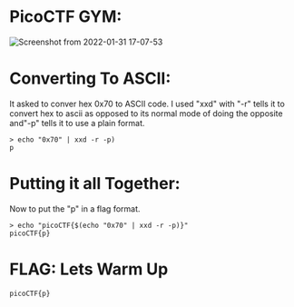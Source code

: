 # PicoCTF GYM: 
![Screenshot from 2022-01-31 17-07-53](https://user-images.githubusercontent.com/38919321/151881145-aa27c1ba-9288-4724-be7f-5f6d379aee92.png)

# Converting To ASCII:
It asked to conver hex 0x70 to ASCII code. I used "xxd" with "-r" tells it to convert hex to ascii as opposed to its normal mode 
of doing the opposite and"-p" tells it to use a plain format.
```
> echo "0x70" | xxd -r -p)
p

```

# Putting it all Together:
Now to put the "p" in a flag format.
```
> echo "picoCTF{$(echo "0x70" | xxd -r -p)}"
picoCTF{p}

```

# FLAG: Lets Warm Up
```
picoCTF{p}
```

